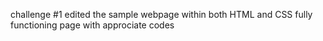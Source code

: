 challenge #1
edited the sample webpage within both HTML and CSS
fully functioning page with approciate codes

